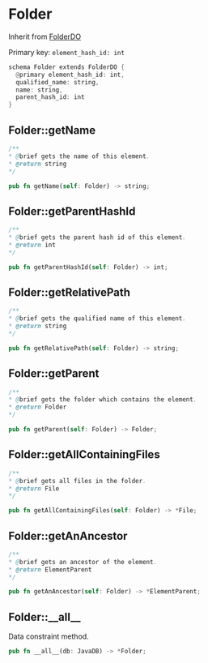 # Folder

Inherit from [FolderDO](./FolderDO.md)

Primary key: `element_hash_id: int`

```rust
schema Folder extends FolderDO {
  @primary element_hash_id: int,
  qualified_name: string,
  name: string,
  parent_hash_id: int
}
```
## Folder::getName

```java
/**
* @brief gets the name of this element.
* @return string
*/
```
```rust
pub fn getName(self: Folder) -> string;
```
## Folder::getParentHashId

```java
/**
* @brief gets the parent hash id of this element.
* @return int
*/
```
```rust
pub fn getParentHashId(self: Folder) -> int;
```
## Folder::getRelativePath

```java
/**
* @brief gets the qualified name of this element.
* @return string
*/
```
```rust
pub fn getRelativePath(self: Folder) -> string;
```
## Folder::getParent

```java
/**
* @brief gets the folder which contains the element.
* @return Folder
*/
```
```rust
pub fn getParent(self: Folder) -> Folder;
```
## Folder::getAllContainingFiles

```java
/**
* @brief gets all files in the folder.
* @return File 
*/
```
```rust
pub fn getAllContainingFiles(self: Folder) -> *File;
```
## Folder::getAnAncestor

```java
/**
* @brief gets an ancestor of the element.
* @return ElementParent 
*/
```
```rust
pub fn getAnAncestor(self: Folder) -> *ElementParent;
```
## Folder::\_\_all\_\_

Data constraint method.

```rust
pub fn __all__(db: JavaDB) -> *Folder;
```
